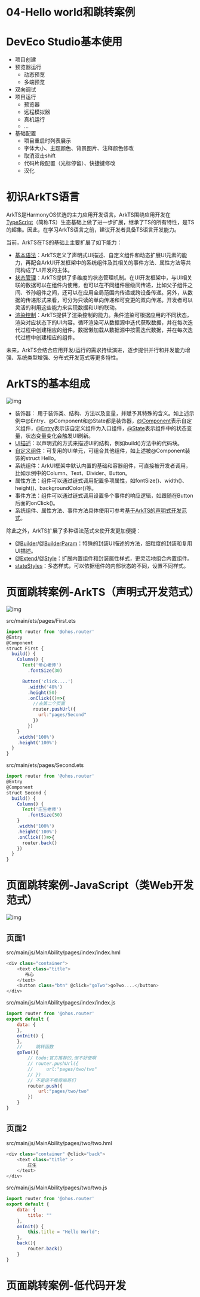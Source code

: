 # 04-Hello world和跳转案例

# DevEco Studio基本使用

- 项目创建
- 预览器运行
    - 动态预览
    - 多端预览
- 双向调试
- 项目运行
    - 预览器
    - 远程模拟器
    - 真机运行
    - ...
- 基础配置
    - 项目重启时列表展示
    - 字体大小、主题颜色、背景图片、注释颜色修改
    - 取消双击shift
    - 代码片段配置（光标停留）、快捷键修改
    - 汉化

# 初识ArkTS语言

ArkTS是HarmonyOS优选的主力应用开发语言。ArkTS围绕应用开发在[TypeScript](https://www.typescriptlang.org/)（简称TS）生态基础上做了进一步扩展，继承了TS的所有特性，是TS的超集。因此，在学习ArkTS语言之前，建议开发者具备TS语言开发能力。

当前，ArkTS在TS的基础上主要扩展了如下能力：

- [基本语法](https://developer.harmonyos.com/cn/docs/documentation/doc-guides-V3/arkts-basic-syntax-overview-0000001531611153-V3)：ArkTS定义了声明式UI描述、自定义组件和动态扩展UI元素的能力，再配合ArkUI开发框架中的系统组件及其相关的事件方法、属性方法等共同构成了UI开发的主体。
- [状态管理](https://developer.harmonyos.com/cn/docs/documentation/doc-guides-V3/arkts-state-management-overview-0000001524537145-V3)：ArkTS提供了多维度的状态管理机制。在UI开发框架中，与UI相关联的数据可以在组件内使用，也可以在不同组件层级间传递，比如父子组件之间、爷孙组件之间，还可以在应用全局范围内传递或跨设备传递。另外，从数据的传递形式来看，可分为只读的单向传递和可变更的双向传递。开发者可以灵活的利用这些能力来实现数据和UI的联动。
- [渲染控制](https://developer.harmonyos.com/cn/docs/documentation/doc-guides-V3/arkts-rendering-control-overview-0000001543911149-V3)：ArkTS提供了渲染控制的能力。条件渲染可根据应用的不同状态，渲染对应状态下的UI内容。循环渲染可从数据源中迭代获取数据，并在每次迭代过程中创建相应的组件。数据懒加载从数据源中按需迭代数据，并在每次迭代过程中创建相应的组件。

未来，ArkTS会结合应用开发/运行的需求持续演进，逐步提供并行和并发能力增强、系统类型增强、分布式开发范式等更多特性。

# ArkTS的基本组成

![img](https://raw.githubusercontent.com/hhhaiai/Picture/main/img/202312070921958.(null))

- 装饰器： 用于装饰类、结构、方法以及变量，并赋予其特殊的含义。如上述示例中@Entry、@Component和@State都是装饰器，[@Component](https://developer.harmonyos.com/cn/docs/documentation/doc-guides-V3/arkts-create-custom-components-0000001473537046-V3#section1430055924816)表示自定义组件，[@Entry](https://developer.harmonyos.com/cn/docs/documentation/doc-guides-V3/arkts-create-custom-components-0000001473537046-V3#section1430055924816)表示该自定义组件为入口组件，[@State](https://developer.harmonyos.com/cn/docs/documentation/doc-guides-V3/arkts-state-0000001474017162-V3)表示组件中的状态变量，状态变量变化会触发UI刷新。
- [UI描述](https://developer.harmonyos.com/cn/docs/documentation/doc-guides-V3/arkts-declarative-ui-description-0000001524416537-V3)：以声明式的方式来描述UI的结构，例如build()方法中的代码块。
- [自定义组件](https://developer.harmonyos.com/cn/docs/documentation/doc-guides-V3/arkts-create-custom-components-0000001473537046-V3)：可复用的UI单元，可组合其他组件，如上述被@Component装饰的struct Hello。
- 系统组件：ArkUI框架中默认内置的基础和容器组件，可直接被开发者调用，比如示例中的Column、Text、Divider、Button。
- 属性方法：组件可以通过链式调用配置多项属性，如fontSize()、width()、height()、backgroundColor()等。
- 事件方法：组件可以通过链式调用设置多个事件的响应逻辑，如跟随在Button后面的onClick()。
- 系统组件、属性方法、事件方法具体使用可参考[基于ArkTS的声明式开发范式](https://developer.harmonyos.com/cn/docs/documentation/doc-references-V3/ts-components-summary-0000001478181369-V3)。

除此之外，ArkTS扩展了多种语法范式来使开发更加便捷：

- [@Builder](https://developer.harmonyos.com/cn/docs/documentation/doc-guides-V3/arkts-builder-0000001524176981-V3)/[@BuilderParam](https://developer.harmonyos.com/cn/docs/documentation/doc-guides-V3/arkts-builderparam-0000001524416541-V3)：特殊的封装UI描述的方法，细粒度的封装和复用UI描述。
- [@Extend](https://developer.harmonyos.com/cn/docs/documentation/doc-guides-V3/arkts-extend-0000001473696678-V3)/[@Style](https://developer.harmonyos.com/cn/docs/documentation/doc-guides-V3/arkts-style-0000001473856690-V3)：扩展内置组件和封装属性样式，更灵活地组合内置组件。
- [stateStyles](https://developer.harmonyos.com/cn/docs/documentation/doc-guides-V3/arkts-statestyles-0000001482592098-V3)：多态样式，可以依据组件的内部状态的不同，设置不同样式。

# 页面跳转案例-ArkTS（声明式开发范式）

![img](https://raw.githubusercontent.com/hhhaiai/Picture/main/img/202312070921116.(null))

src/main/ets/pages/First.ets

```JavaScript
import router from '@ohos.router'
@Entry
@Component
struct First {
  build() {
    Column() {
      Text('帝心老师')
        .fontSize(30)

      Button('click....')
        .width('40%')
        .height(50)
        .onClick(()=>{
          //去第二个页面
          router.pushUrl({
            url:"pages/Second"
          })
        })
    }
    .width('100%')
    .height('100%')
  }
}
```

src/main/ets/pages/Second.ets

```JavaScript
import router from '@ohos.router'
@Entry
@Component
struct Second {
  build() {
    Column() {
      Text('庄生老师')
        .fontSize(50)
    }
    .width('100%')
    .height('100%')
    .onClick(()=>{
      router.back()
    })
  }
}
```

# 页面跳转案例-JavaScript（类Web开发范式）

![img](https://raw.githubusercontent.com/hhhaiai/Picture/main/img/202312070921260.(null))

## 页面1

src/main/js/MainAbility/pages/index/index.hml

```JavaScript
<div class="container">
    <text class="title">
       帝心
    </text>
    <button class="btn" @click="goTwo">goTwo....</button>
</div>
```

src/main/js/MainAbility/pages/index/index.js

```JavaScript
import router from '@ohos.router'
export default {
    data: {
    },
    onInit() {
    },
    //     跳转函数
    goTwo(){
        // todo:官方推荐的,但不好使啊
        // router.pushUrl({
        //     url:"pages/two/two"
        // })
        // 不是说不推荐嘛哥们
        router.push({
            url:"pages/two/two"
        })
    }
}
```

## 页面2

src/main/js/MainAbility/pages/two/two.hml

```JavaScript
<div class="container" @click="back">
    <text class="title" >
        庄生
    </text>
</div>
```

src/main/js/MainAbility/pages/two/two.js

```JavaScript
import router from '@ohos.router'
export default {
    data: {
        title: ""
    },
    onInit() {
        this.title = "Hello World";
    },
    back(){
        router.back()
    }
}
```

# 页面跳转案例-低代码开发